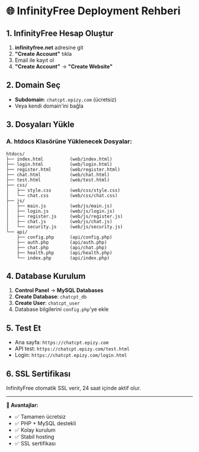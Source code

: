 # 🌐 InfinityFree Deployment Rehberi

## 1. InfinityFree Hesap Oluştur
1. **infinityfree.net** adresine git
2. **"Create Account"** tıkla
3. Email ile kayıt ol
4. **"Create Account"** → **"Create Website"**

## 2. Domain Seç
- **Subdomain**: `chatcpt.epizy.com` (ücretsiz)
- Veya kendi domain'ini bağla

## 3. Dosyaları Yükle

### A. htdocs Klasörüne Yüklenecek Dosyalar:
```
htdocs/
├── index.html          (web/index.html)
├── login.html          (web/login.html)  
├── register.html       (web/register.html)
├── chat.html           (web/chat.html)
├── test.html           (web/test.html)
├── css/
│   ├── style.css       (web/css/style.css)
│   └── chat.css        (web/css/chat.css)
├── js/
│   ├── main.js         (web/js/main.js)
│   ├── login.js        (web/js/login.js)
│   ├── register.js     (web/js/register.js)
│   ├── chat.js         (web/js/chat.js)
│   └── security.js     (web/js/security.js)
└── api/
    ├── config.php      (api/config.php)
    ├── auth.php        (api/auth.php)
    ├── chat.php        (api/chat.php)
    ├── health.php      (api/health.php)
    └── index.php       (api/index.php)
```

## 4. Database Kurulum
1. **Control Panel** → **MySQL Databases**
2. **Create Database**: `chatcpt_db`
3. **Create User**: `chatcpt_user`
4. Database bilgilerini `config.php`'ye ekle

## 5. Test Et
- Ana sayfa: `https://chatcpt.epizy.com`
- API test: `https://chatcpt.epizy.com/test.html`
- Login: `https://chatcpt.epizy.com/login.html`

## 6. SSL Sertifikası
InfinityFree otomatik SSL verir, 24 saat içinde aktif olur.

---

**🎯 Avantajlar:**
- ✅ Tamamen ücretsiz
- ✅ PHP + MySQL destekli  
- ✅ Kolay kurulum
- ✅ Stabil hosting
- ✅ SSL sertifikası